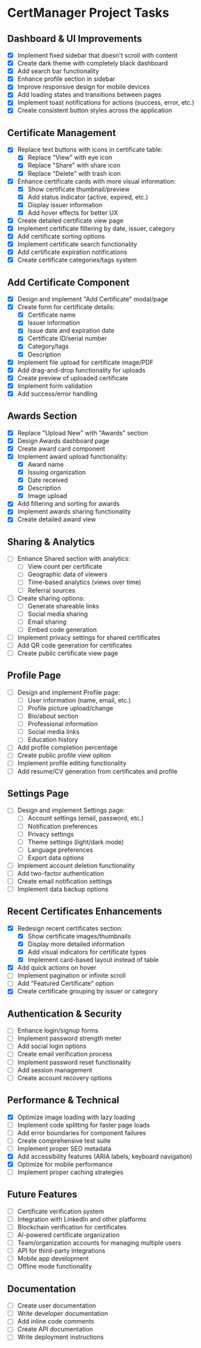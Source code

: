 # CertManager Project Tasks

## Dashboard & UI Improvements

- [x] Implement fixed sidebar that doesn't scroll with content
- [x] Create dark theme with completely black dashboard
- [x] Add search bar functionality
- [x] Enhance profile section in sidebar
- [x] Improve responsive design for mobile devices
- [x] Add loading states and transitions between pages
- [x] Implement toast notifications for actions (success, error, etc.)
- [x] Create consistent button styles across the application

## Certificate Management

- [x] Replace text buttons with icons in certificate table:
  - [x] Replace "View" with eye icon
  - [x] Replace "Share" with share icon
  - [x] Replace "Delete" with trash icon
- [x] Enhance certificate cards with more visual information:
  - [x] Show certificate thumbnail/preview
  - [x] Add status indicator (active, expired, etc.)
  - [x] Display issuer information
  - [x] Add hover effects for better UX
- [x] Create detailed certificate view page
- [x] Implement certificate filtering by date, issuer, category
- [x] Add certificate sorting options
- [x] Implement certificate search functionality
- [x] Add certificate expiration notifications
- [x] Create certificate categories/tags system

## Add Certificate Component

- [x] Design and implement "Add Certificate" modal/page
- [x] Create form for certificate details:
  - [x] Certificate name
  - [x] Issuer information
  - [x] Issue date and expiration date
  - [x] Certificate ID/serial number
  - [x] Category/tags
  - [x] Description
- [x] Implement file upload for certificate image/PDF
- [x] Add drag-and-drop functionality for uploads
- [x] Create preview of uploaded certificate
- [x] Implement form validation
- [x] Add success/error handling

## Awards Section

- [x] Replace "Upload New" with "Awards" section
- [x] Design Awards dashboard page
- [x] Create award card component
- [x] Implement award upload functionality:
  - [x] Award name
  - [x] Issuing organization
  - [x] Date received
  - [x] Description
  - [x] Image upload
- [x] Add filtering and sorting for awards
- [x] Implement awards sharing functionality
- [x] Create detailed award view

## Sharing & Analytics

- [ ] Enhance Shared section with analytics:
  - [ ] View count per certificate
  - [ ] Geographic data of viewers
  - [ ] Time-based analytics (views over time)
  - [ ] Referral sources
- [ ] Create sharing options:
  - [ ] Generate shareable links
  - [ ] Social media sharing
  - [ ] Email sharing
  - [ ] Embed code generation
- [ ] Implement privacy settings for shared certificates
- [ ] Add QR code generation for certificates
- [ ] Create public certificate view page

## Profile Page

- [ ] Design and implement Profile page:
  - [ ] User information (name, email, etc.)
  - [ ] Profile picture upload/change
  - [ ] Bio/about section
  - [ ] Professional information
  - [ ] Social media links
  - [ ] Education history
- [ ] Add profile completion percentage
- [ ] Create public profile view option
- [ ] Implement profile editing functionality
- [ ] Add resume/CV generation from certificates and profile

## Settings Page

- [ ] Design and implement Settings page:
  - [ ] Account settings (email, password, etc.)
  - [ ] Notification preferences
  - [ ] Privacy settings
  - [ ] Theme settings (light/dark mode)
  - [ ] Language preferences
  - [ ] Export data options
- [ ] Implement account deletion functionality
- [ ] Add two-factor authentication
- [ ] Create email notification settings
- [ ] Implement data backup options

## Recent Certificates Enhancements

- [x] Redesign recent certificates section:
  - [x] Show certificate images/thumbnails
  - [x] Display more detailed information
  - [x] Add visual indicators for certificate types
  - [x] Implement card-based layout instead of table
- [x] Add quick actions on hover
- [ ] Implement pagination or infinite scroll
- [ ] Add "Featured Certificate" option
- [x] Create certificate grouping by issuer or category

## Authentication & Security

- [ ] Enhance login/signup forms
- [ ] Implement password strength meter
- [ ] Add social login options
- [ ] Create email verification process
- [ ] Implement password reset functionality
- [ ] Add session management
- [ ] Create account recovery options

## Performance & Technical

- [x] Optimize image loading with lazy loading
- [ ] Implement code splitting for faster page loads
- [ ] Add error boundaries for component failures
- [ ] Create comprehensive test suite
- [ ] Implement proper SEO metadata
- [x] Add accessibility features (ARIA labels, keyboard navigation)
- [x] Optimize for mobile performance
- [ ] Implement proper caching strategies

## Future Features

- [ ] Certificate verification system
- [ ] Integration with LinkedIn and other platforms
- [ ] Blockchain verification for certificates
- [ ] AI-powered certificate organization
- [ ] Team/organization accounts for managing multiple users
- [ ] API for third-party integrations
- [ ] Mobile app development
- [ ] Offline mode functionality

## Documentation

- [ ] Create user documentation
- [ ] Write developer documentation
- [ ] Add inline code comments
- [ ] Create API documentation
- [ ] Write deployment instructions
